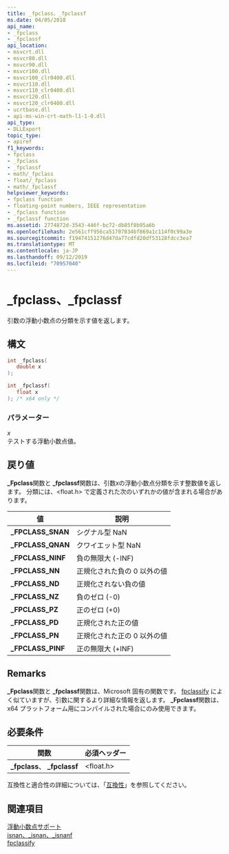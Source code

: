 ```yaml
---
title: _fpclass、_fpclassf
ms.date: 04/05/2018
api_name:
- _fpclass
- _fpclassf
api_location:
- msvcrt.dll
- msvcr80.dll
- msvcr90.dll
- msvcr100.dll
- msvcr100_clr0400.dll
- msvcr110.dll
- msvcr110_clr0400.dll
- msvcr120.dll
- msvcr120_clr0400.dll
- ucrtbase.dll
- api-ms-win-crt-math-l1-1-0.dll
api_type:
- DLLExport
topic_type:
- apiref
f1_keywords:
- fpclass
- _fpclass
- _fpclassf
- math/_fpclass
- float/_fpclass
- math/_fpclassf
helpviewer_keywords:
- fpclass function
- floating-point numbers, IEEE representation
- _fpclass function
- _fpclassf function
ms.assetid: 2774872d-3543-446f-bc72-db85f8b95a6b
ms.openlocfilehash: 2e561cff956ca51707834bf869a1c114f0c99a3e
ms.sourcegitcommit: f19474151276d47da77cdfd20df53128fdcc3ea7
ms.translationtype: MT
ms.contentlocale: ja-JP
ms.lasthandoff: 09/12/2019
ms.locfileid: "70957040"
---
```

# <a name="_fpclass-_fpclassf"></a>_fpclass、_fpclassf

引数の浮動小数点の分類を示す値を返します。

## <a name="syntax"></a>構文

```C
int _fpclass(
   double x
);

int _fpclassf(
   float x
); /* x64 only */
```

### <a name="parameters"></a>パラメーター

*x*<br/>
テストする浮動小数点値。

## <a name="return-value"></a>戻り値

**_Fpclass**関数と **_fpclassf**関数は、引数*x*の浮動小数点分類を示す整数値を返します。 分類には、\<float.h> で定義された次のいずれかの値が含まれる場合があります。

|値|説明|
|-----------|-----------------|
|**_FPCLASS_SNAN**|シグナル型 NaN|
|**_FPCLASS_QNAN**|クワイエット型 NaN|
|**_FPCLASS_NINF**|負の無限大 (-INF)|
|**_FPCLASS_NN**|正規化された負の 0 以外の値|
|**_FPCLASS_ND**|正規化されない負の値|
|**_FPCLASS_NZ**|負のゼロ (-0)|
|**_FPCLASS_PZ**|正のゼロ (+0)|
|**_FPCLASS_PD**|正規化された正の値|
|**_FPCLASS_PN**|正規化された正の 0 以外の値|
|**_FPCLASS_PINF**|正の無限大 (+INF)|

## <a name="remarks"></a>Remarks

**_Fpclass**関数と **_fpclassf**関数は、Microsoft 固有の関数です。 [fpclassify](fpclassify.md) によく似ていますが、引数に関するより詳細な情報を返します。 **_Fpclassf**関数は、x64 プラットフォーム用にコンパイルされた場合にのみ使用できます。

## <a name="requirements"></a>必要条件

|関数|必須ヘッダー|
|--------------|---------------------|
|**_fpclass**、 **_fpclassf**|\<float.h>|

互換性と適合性の詳細については、「[互換性](../../c-runtime-library/compatibility.md)」を参照してください。

## <a name="see-also"></a>関連項目

[浮動小数点サポート](../../c-runtime-library/floating-point-support.md)<br/>
[isnan、_isnan、_isnanf](isnan-isnan-isnanf.md)<br/>
[fpclassify](fpclassify.md)<br/>